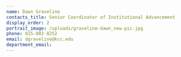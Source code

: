 ```yaml
---
name: Dawn Graveline
contacts_title: Senior Coordinator of Institutional Advancement
display_order: 2
portrait_image: /uploads/graveline-dawn_new-pic.jpg
phone: 815-802-8252
email: dgraveline@kcc.edu
department_email:
---
```

